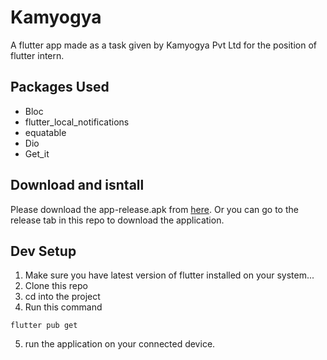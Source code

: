 # Kamyogya
A flutter app made as a task given by Kamyogya Pvt Ltd for the position of flutter intern.

## Packages Used 
- Bloc
- flutter_local_notifications
- equatable
- Dio
- Get_it


## Download and isntall
Please download the app-release.apk from [here](https://github.com/arjablc/kamyogya/releases/tag/released). 
Or you can go to the release tab in this repo to download the application.

## Dev Setup
1. Make sure you have latest version of flutter installed on your system... 
2. Clone this repo
3. cd into the project
4. Run this command
```
flutter pub get
```
5. run the application on your connected device.
